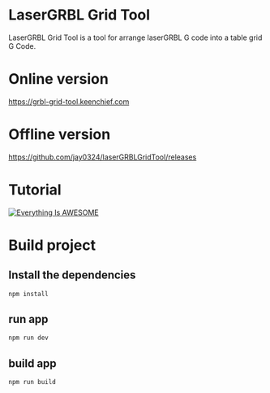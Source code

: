 # LaserGRBL Grid Tool

LaserGRBL Grid Tool is a tool for arrange laserGRBL G code into a table grid G Code.

# Online version

https://grbl-grid-tool.keenchief.com

# Offline version

https://github.com/jay0324/laserGRBLGridTool/releases

# Tutorial

[![Everything Is AWESOME](https://img.youtube.com/vi/5ZWjgI9V0os/0.jpg)](https://www.youtube.com/watch?v=5ZWjgI9V0os 'Everything Is AWESOME')

# Build project

## Install the dependencies

```bash
npm install
```

## run app

```bash
npm run dev
```

## build app

```bash
npm run build
```
